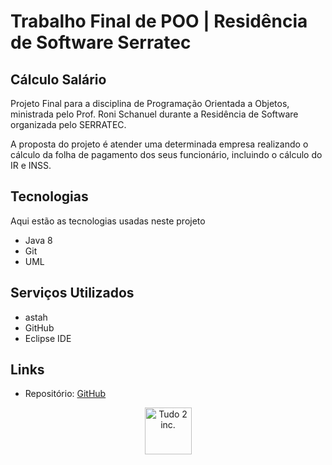 # Trabalho Final de POO | Residência de Software Serratec

## Cálculo Salário

Projeto Final para a disciplina de Programação Orientada a Objetos, ministrada pelo Prof. Roni Schanuel durante a Residência de Software organizada pelo SERRATEC.

A proposta do projeto é atender uma determinada empresa realizando o cálculo da folha de pagamento dos seus funcionário, incluindo o cálculo do IR e INSS. 
 
## Tecnologias 

Aqui estão as tecnologias usadas neste projeto
 
* Java 8
* Git
* UML
 
## Serviços Utilizados
 
* astah
* GitHub
* Eclipse IDE
  
## Links
 
  - Repositório: [GitHub](https://github.com/T2-Inc/residencia-poo)
 
 
<p align="center">
  <img src="https://github.com/T2-Inc/logo/blob/main/T2%20Inc%20Logo.svg"
       alt="Tudo 2 inc."
       height="75"
       width="75"
  />
</p>